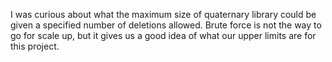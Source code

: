 I was curious about what the maximum size of quaternary library could be given a specified number of deletions allowed. Brute force is not the way to go for scale up, but it gives us a good idea of what our upper limits are for this project.
